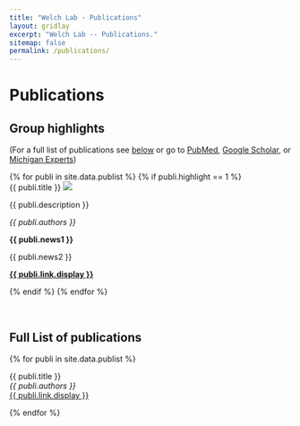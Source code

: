 ```yaml
---
title: "Welch Lab - Publications"
layout: gridlay
excerpt: "Welch Lab -- Publications."
sitemap: false
permalink: /publications/
---
```



# Publications

## Group highlights

(For a full list of publications see [below](#full-list-of-publications) or go to [PubMed](https://pubmed.ncbi.nlm.nih.gov/?term=welch%2C+joshua+D&sort=pubdate), [Google Scholar](https://scholar.google.com/citations?user=T0lZoYgAAAAJ&hl=en), or [Michigan Experts](https://experts.umich.edu/discover/experts_publication?and_facet_profiles_author=5597))

<div class="row row-cols-1 row-cols-xl-2">
{% for publi in site.data.publist %}
{% if publi.highlight == 1 %}

<div class="col mb-4">

 <div class="card h-100 d-flex flex-column justify-content-between bg-light" >
  <div class="card-body clearfix">
  <pubtit class="card-title">{{ publi.title }}</pubtit>
  <img src="{{ site.url }}{{ site.baseurl }}/images/pubpic/{{ publi.image }}" class="img-fluid float-left w-33 d-inline-block"/>
  <p class="card-text">{{ publi.description }}</p>
  <p class="card-text"><em>{{ publi.authors }}</em></p>
  <p class="card-text text-danger"><strong> {{ publi.news1 }}</strong></p>
  <p class="card-text"> {{ publi.news2 }}</p>
  </div>
  <div class="card-footer px-0 mx-auto text-center w-100">
  <p class="card-link text-nowrap"><strong><a href="{{ publi.link.url }}">{{ publi.link.display }}</a></strong></p>
  </div>
 </div>
</div>

{% endif %}
{% endfor %}
</div>

<p> &nbsp; </p>

## Full List of publications

{% for publi in site.data.publist %}

  {{ publi.title }} <br />
  <em>{{ publi.authors }} </em><br /><a href="{{ publi.link.url }}">{{ publi.link.display }}</a>

{% endfor %}

